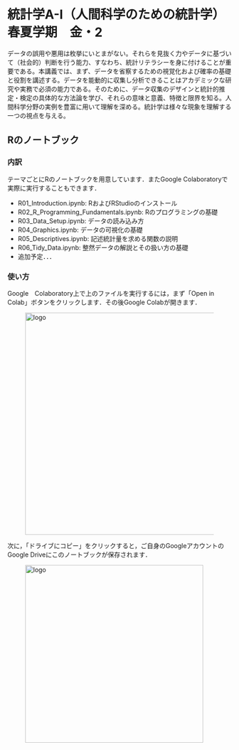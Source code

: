 # 統計学A-I（人間科学のための統計学）　春夏学期　金・2
データの誤用や悪用は枚挙にいとまがない。それらを見抜く力やデータに基づいて（社会的）判断を行う能力、すなわち、統計リテラシーを身に付けることが重要である。本講義では、まず、データを省察するための視覚化および確率の基礎と役割を講述する。データを能動的に収集し分析できることはアカデミックな研究や実務で必須の能力である。そのために、データ収集のデザインと統計的推定・検定の具体的な方法論を学び、それらの意味と意義、特徴と限界を知る。人間科学分野の実例を豊富に用いて理解を深める。統計学は様々な現象を理解する一つの視点を与える。

## Rのノートブック
### 内訳
テーマごとにRのノートブックを用意しています．またGoogle Colaboratoryで実際に実行することもできます．
- R01_Introduction.ipynb: RおよびRStudioのインストール
- R02_R_Programming_Fundamentals.ipynb: Rのプログラミングの基礎
- R03_Data_Setup.ipynb: データの読み込み方
- R04_Graphics.ipynb: データの可視化の基礎
- R05_Descriptives.ipynb: 記述統計量を求める関数の説明
- R06_Tidy_Data.ipynb: 整然データの解説とその扱い方の基礎
- 追加予定．．．

### 使い方
Google　Colaboratory上で上のファイルを実行するには，まず「Open in Colab」ボタンをクリックします．その後Google Colabが開きます．
<figure><img src="https://lh3.googleusercontent.com/d/1MD1ROWFmQq4QRInHSBQZRgdLAZXK9N7G" alt="logo" width=500></figure>

次に，「ドライブにコピー」をクリックすると，ご自身のGoogleアカウントのGoogle Driveにこのノートブックが保存されます．
<figure><img src="https://lh3.googleusercontent.com/d/1fULHZvA2SrRi1hKdk8OQxw1UhdbgKSdm" alt="logo" width=400></figure>
